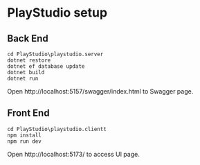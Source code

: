 # PlayStudio setup
## Back End
```console
cd PlayStudio\playstudio.server
dotnet restore
dotnet ef database update   
dotnet build
dotnet run
```
Open http://localhost:5157/swagger/index.html to Swagger page.

## Front End
```console
cd PlayStudio\playstudio.clientt
npm install 
npm run dev
```
Open http://localhost:5173/ to access UI page.

